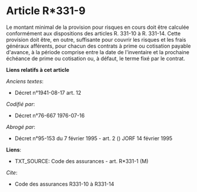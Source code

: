 # Article R*331-9

Le montant minimal de la provision pour risques en cours doit être calculée conformément aux dispositions des articles R.
331-10 à R. 331-14. Cette provision doit être, en outre, suffisante pour couvrir les risques et les frais généraux afférents,
pour chacun des contrats à prime ou cotisation payable d'avance, à la période comprise entre la date de l'inventaire et la
prochaine échéance de prime ou cotisation ou, à défaut, le terme fixé par le contrat.

**Liens relatifs à cet article**

_Anciens textes_:

  - Décret n°1941-08-17 art. 12

_Codifié par_:

  - Décret n°76-667 1976-07-16

_Abrogé par_:

  - Décret n°95-153 du 7 février 1995 - art. 2 () JORF 14 février 1995

**Liens**:

  - TXT_SOURCE: Code des assurances - art. R*331-1 (M)

_Cite_:

  - Code des assurances R331-10 à R331-14
